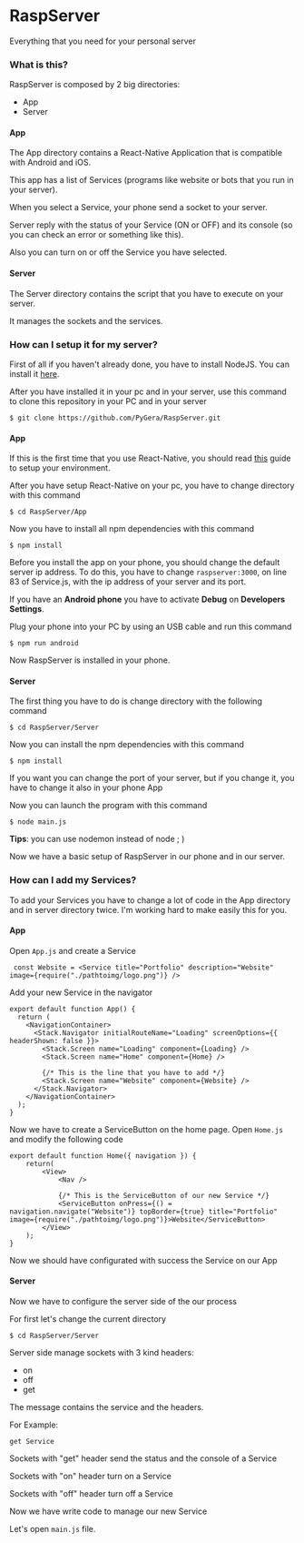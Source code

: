 # RaspServer
 Everything that you need for your personal server

### What is this?
 RaspServer is composed by 2 big directories:

- App
- Server
  
#### App
 The App directory contains a React-Native Application that is compatible with Android and iOS.

 This app has a list of Services (programs like website or bots that you run in your server).

 When you select a Service, your phone send a socket to your server.

 Server reply with the status of your Service (ON or OFF) and its console (so you can check an error or something like this).

 Also you can turn on or off the Service you have selected.

#### Server
 The Server directory contains the script that you have to execute on your server.

 It manages the sockets and the services.

### How can I setup it for my server?

 First of all if you haven't already done, you have to install NodeJS. You can install it [here](https://nodejs.org/ "NodeJS").

 After you have installed it in your pc and in your server, use this command to clone this repository in your PC and in your server

 ``` $ git clone https://github.com/PyGera/RaspServer.git ```

#### App

 If this is the first time that you use React-Native, you should read [this](https://reactnative.dev/docs/environment-setup "React-Native Guide") guide to setup your environment.

 After you have setup React-Native on your pc, you have to change directory with this command

 ``` $ cd RaspServer/App ```

 Now you have to install all npm dependencies with this command

 ``` $ npm install ```

 Before you install the app on your phone, you should change the default server ip address. To do this, you have to change ``` raspserver:3000 ```, on line 83 of Service.js, with the ip address of your server and its port.

 If you have an **Android phone** you have to activate **Debug** on **Developers Settings**.

 Plug your phone into your PC by using an USB cable and run this command 

 ``` $ npm run android ```

 Now RaspServer is installed in your phone.

#### Server

 The first thing you have to do is change directory with the following command

 ``` $ cd RaspServer/Server ```

 Now you can install the npm dependencies with this command

 ``` $ npm install ```

 If you want you can change the port of your server, but if you change it, you have to change it also in your phone App

 Now you can launch the program with this command

 ``` $ node main.js ```

 **Tips**: you can use nodemon instead of node ; )

 Now we have a basic setup of RaspServer in our phone and in our server.

### How can I add my Services?

 To add your Services you have to change a lot of code in the App directory and in server directory twice. I'm working hard to make easily this for you.

#### App

 Open ``` App.js ``` and create a Service

 ``` const Website = <Service title="Portfolio" description="Website" image={require("./pathtoimg/logo.png")} />``` 

 Add your new Service in the navigator

``` 
export default function App() {
  return (
    <NavigationContainer>
      <Stack.Navigator initialRouteName="Loading" screenOptions={{ headerShown: false }}>
        <Stack.Screen name="Loading" component={Loading} />
        <Stack.Screen name="Home" component={Home} />
        
        {/* This is the line that you have to add */}
        <Stack.Screen name="Website" component={Website} />
      </Stack.Navigator>
    </NavigationContainer>
  );
}
``` 

 Now we have to create a ServiceButton on the home page. Open ``` Home.js ``` and modify the following code

``` 
export default function Home({ navigation }) {
    return(
        <View>
            <Nav />

            {/* This is the ServiceButton of our new Service */}
            <ServiceButton onPress={() = navigation.navigate("Website")} topBorder={true} title="Portfolio" image={require("./pathtoimg/logo.png")}>Website</ServiceButton>
        </View>
    );
} 
```

 Now we should have configurated with success the Service on our App

#### Server

 Now we have to configure the server side of the our process

 For first let's change the current directory

 ``` $ cd RaspServer/Server ```

 Server side manage sockets with 3 kind headers:

- on
- off
- get

 The message contains the service and the headers.

 For Example:

 ``` get Service ```

 Sockets with "get" header send the status and the console of a Service

 Sockets with "on" header turn on a Service

 Sockets with "off" header turn off a Service

 Now we have write code to manage our new Service

Let's open ``` main.js ``` file.